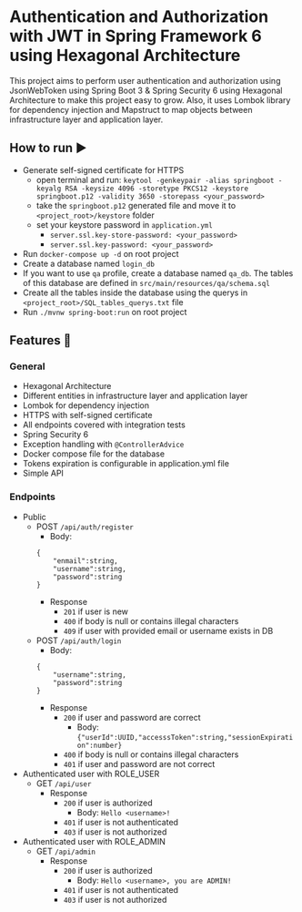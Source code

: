 # Authentication and Authorization with JWT in Spring Framework 6 using Hexagonal Architecture

This project aims to perform user authentication and authorization using JsonWebToken using Spring Boot 3 & 
Spring Security 6 using Hexagonal Architecture to make this project easy to grow. Also, it uses Lombok library for
dependency injection and Mapstruct to map objects between infrastructure layer and application layer.

## How to run ▶️
* Generate self-signed certificate for HTTPS
  * open terminal and run: `keytool -genkeypair -alias springboot -keyalg RSA -keysize 4096 -storetype PKCS12 -keystore springboot.p12 -validity 3650 -storepass <your_password>`
  * take the `springboot.p12` generated file and move it to `<project_root>/keystore` folder
  * set your keystore password in `application.yml`
    * `server.ssl.key-store-password: <your_password>`
    * `server.ssl.key-password: <your_password>`
* Run `docker-compose up -d` on root project
* Create a database named `login_db`
* If you want to use `qa` profile, create a database named `qa_db`. The tables of this database are defined in `src/main/resources/qa/schema.sql`
* Create all the tables inside the database using the querys in `<project_root>/SQL_tables_querys.txt` file
* Run `./mvnw spring-boot:run` on root project

## Features 🔬
### General
* Hexagonal Architecture
* Different entities in infrastructure layer and application layer
* Lombok for dependency injection
* HTTPS with self-signed certificate
* All endpoints covered with integration tests
* Spring Security 6
* Exception handling with `@ControllerAdvice`
* Docker compose file for the database
* Tokens expiration is configurable in application.yml file
* Simple API

### Endpoints
* Public
    * POST `/api/auth/register`
        * Body:
      ```
      {
          "enmail":string,
          "username":string,
          "password":string
      }
      ```
        * Response
            * `201` if user is new
            * `400` if body is null or contains illegal characters
            * `409` if user with provided email or username exists in DB
    * POST `/api/auth/login`
        * Body:
      ```
      {
          "username":string,
          "password":string
      }
      ```
        * Response
            * `200` if user and password are correct
                * Body: `{"userId":UUID,"accesssToken":string,"sessionExpiration":number}`
            * `400` if body is null or contains illegal characters
            * `401` if user and password are not correct
* Authenticated user with ROLE_USER
    * GET `/api/user`
        * Response
          * `200` if user is authorized 
            * Body: `Hello <username>!`
          * `401` if user is not authenticated
          * `403` if user is not authorized
* Authenticated user with ROLE_ADMIN
    * GET `/api/admin`
        * Response
            * `200` if user is authorized
                * Body: `Hello <username>, you are ADMIN!`
            * `401` if user is not authenticated
            * `403` if user is not authorized